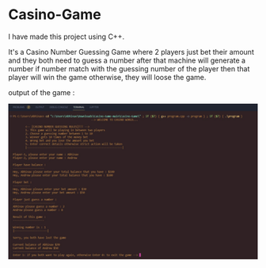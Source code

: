 # Casino-Game
I have made this project using C++.

It's a Casino Number Guessing Game where 2 players just bet their amount and they both need to guess a number after that machine will generate a number if number match with the guessing number of the player then that player will win the game otherwise, they will loose the game.

output of the game :

![output](https://github.com/Abhinav0115/Guess-the-Number-Game/blob/34498f41d9912ad2de379452765ae2b774385850/Output.jpg)
